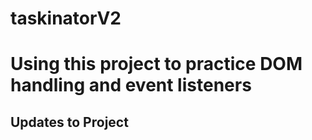 # taskinatorV2

# Using this project to practice DOM handling and event listeners

## Updates to Project
